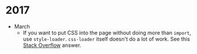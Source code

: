 # 2017

* March
  * If you want to put CSS into the page without doing more than `import`, use `style-loader`. `css-loader` itself doesn't do a lot of work. See this [Stack Overflow](http://stackoverflow.com/questions/34039826/webpack-style-loader-vs-css-loader#answer-34237524) answer.